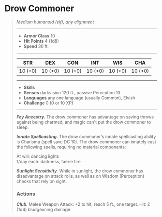 # Drow Commoner
>*Medium humanoid (elf), any alignment*
>___
>- **Armor Class** 10
>- **Hit Points** 4 (1d8)
>- **Speed** 30 ft.
>___
>|STR|DEX|CON|INT|WIS|CHA|
>|:---:|:---:|:---:|:---:|:---:|:---:|
>|10 (+0)|10 (+0)|10 (+0)|10 (+0)|10 (+0)|10 (+0)|
>___
>- **Skills** 
>- **Senses** darkvision 120 ft., passive Perception 10
>- **Languages** any one language (usually Common), Elvish
>- **Challenge** 0 (0 or 10 XP)
>___
>***Fey Ancestry.*** The drow commoner has advantage on saving throws against being charmed, and magic can't put the drow commoner to sleep.  
>
>***Innate Spellcasting.*** The drow commoner's innate spellcasting ability is Charisma (spell save DC 10). The drow commoner can innately cast the following spells, requiring no material components:  
>
>At will: dancing lights  
>1/day each: darkness, faerie fire  
>
>
>***Sunlight Sensitivity.*** While in sunlight, the drow commoner has disadvantage on attack rolls, as well as on Wisdom (Perception) checks that rely on sight.  
>
>### Actions
>***Club.*** Melee Weapon Attack: +2 to hit, reach 5 ft., one target. Hit: 2 (1d4) bludgeoning damage.